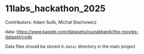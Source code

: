 # 11labs_hackathon_2025
Contributors: Adam Sulik, Michał Stachowicz

data: https://www.kaggle.com/datasets/rounakbanik/the-movies-dataset/code

Data files should be stored in `data/` directory in the main project